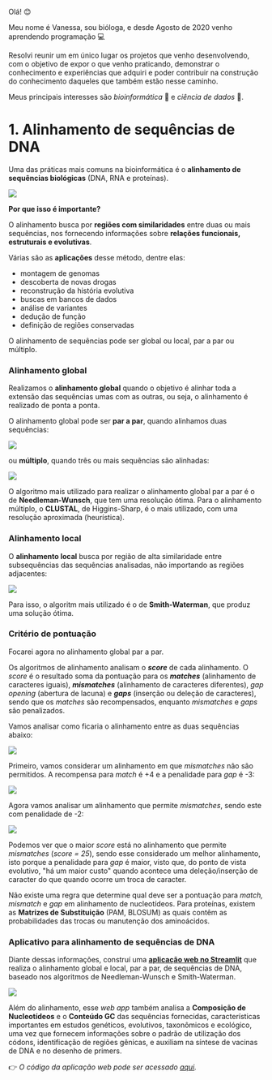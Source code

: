 Olá! 😊

Meu nome é Vanessa, sou bióloga, e desde Agosto de 2020 venho aprendendo programação 💻 

Resolvi reunir um em único lugar os projetos que venho desenvolvendo, com o objetivo de expor o que venho praticando, demonstrar o conhecimento e experiências que adquiri e poder contribuir na construção do conhecimento daqueles que também estão nesse caminho. 

Meus principais interesses são *bioinformática* 🧬 e *ciência de dados* 🎲.

# 1. Alinhamento de sequências de DNA 

Uma das práticas mais comuns na bioinformática é o **alinhamento de sequências biológicas** (DNA, RNA e proteínas).

![](https://raw.githubusercontent.com/vanleiko/meus-projetos/main/alinhamentos-capa.jpg)

**Por que isso é importante?**

O alinhamento busca por **regiões com similaridades** entre duas ou mais sequências, nos fornecendo informações sobre **relações funcionais, estruturais e evolutivas**. 

Várias são as **aplicações** desse método, dentre elas:
- montagem de genomas
- descoberta de novas drogas
- reconstrução da história evolutiva
- buscas em bancos de dados
- análise de variantes
- dedução de função
- definição de regiões conservadas

O alinhamento de sequências pode ser global ou local, par a par ou múltiplo. 

### Alinhamento global

Realizamos o **alinhamento global** quando o objetivo é alinhar toda a extensão das sequências umas com as outras, ou seja, o alinhamento é realizado de ponta a ponta.

O alinhamento global pode ser **par a par**, quando alinhamos duas sequências:

![](https://raw.githubusercontent.com/vanleiko/meus-projetos/main/alinhamento-global-par.jpg)

ou **múltiplo**, quando três ou mais sequências são alinhadas:

![](https://raw.githubusercontent.com/vanleiko/meus-projetos/main/alinhamento-global.mul.jpg)

O algoritmo mais utilizado para realizar o alinhamento global par a par é o de **Needleman-Wunsch**, que tem uma resolução ótima. Para o alinhamento múltiplo, o **CLUSTAL**, de Higgins-Sharp, é o mais utilizado, com uma resolução aproximada (heurística). 

### Alinhamento local

O **alinhamento local** busca por região de alta similaridade entre subsequências das sequências analisadas, não importando as regiões adjacentes: 

![](https://raw.githubusercontent.com/vanleiko/meus-projetos/main/alinhamento-local.jpg)

Para isso, o algoritm mais utilizado é o de **Smith-Waterman**, que produz uma solução ótima.

### Critério de pontuação

Focarei agora no alinhamento global par a par.

Os algoritmos de alinhamento analisam o ***score*** de cada alinhamento. O *score* é o resultado soma da pontuação para os ***matches*** (alinhamento de caracteres iguais), ***mismatches*** (alinhamento de caracteres diferentes), *gap opening* (abertura de lacuna)  e ***gaps*** (inserção ou deleção de caracteres), sendo que os *matches* são recompensados, enquanto *mismatches* e *gaps* são penalizados.

Vamos analisar como ficaria o alinhamento entre as duas sequências abaixo:

![](https://raw.githubusercontent.com/vanleiko/meus-projetos/main/sequencias.jpg)

Primeiro, vamos considerar um alinhamento em que *mismatches* não são permitidos. A recompensa para *match* é +4 e a penalidade para *gap* é -3:

![](https://raw.githubusercontent.com/vanleiko/meus-projetos/main/sem-mismatch.jpg)


Agora vamos analisar um alinhamento que permite *mismatches*, sendo este com penalidade de -2:

![](https://raw.githubusercontent.com/vanleiko/meus-projetos/main/com-mismatch.jpg)


Podemos ver que o maior *score* está no alinhamento que permite *mismatches* (*score = 25*), sendo esse considerado um melhor alinhamento, isto porque a penalidade para *gap* é maior, visto que, do ponto de vista evolutivo, "há um maior custo" quando acontece uma deleção/inserção de caracter do que quando ocorre um troca de caracter.

Não existe uma regra que determine qual deve ser a pontuação para *match, mismatch* e *gap* em alinhamento de nucleotídeos. Para proteínas, existem as **Matrizes de Substituição** (PAM, BLOSUM) as quais contêm as probabilidades das trocas ou manutenção dos aminoácidos.

### Aplicativo para alinhamento de sequências de DNA

Diante dessas informações, construí uma [**aplicação web no Streamlit**](https://share.streamlit.io/vanleiko/dna-streamlit/main/src/app-dna-v2.py) que realiza o alinhamento global e local, par a par, de sequências de DNA, baseado nos algoritmos de Needleman-Wunsch e Smith-Waterman.

![](https://raw.githubusercontent.com/vanleiko/meus-projetos/main/st-image.png)

Além do alinhamento, esse *web app* também analisa a **Composição de Nucleotídeos** e o **Conteúdo GC** das sequências fornecidas, características importantes em estudos genéticos, evolutivos, taxonômicos e ecológico, uma vez que fornecem informações sobre o padrão de utilização dos códons, identificação de regiões gênicas, e auxiliam na síntese de vacinas de DNA e no desenho de primers.

👉 *O código da aplicação web pode ser acessado [aqui](https://github.com/vanleiko/dna-streamlit/blob/main/src/app-dna-v2.py).* 













